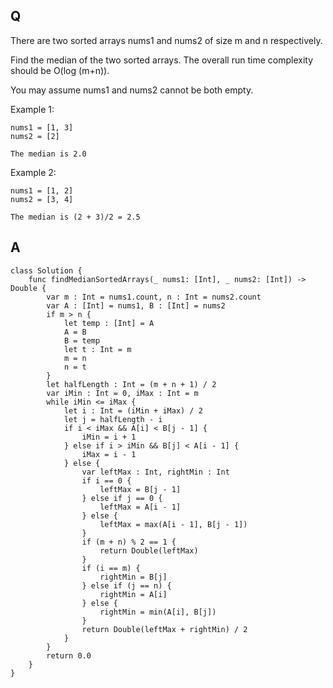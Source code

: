 ## Q

There are two sorted arrays nums1 and nums2 of size m and n respectively.

Find the median of the two sorted arrays. The overall run time complexity should be O(log (m+n)).

You may assume nums1 and nums2 cannot be both empty.

Example 1:

```
nums1 = [1, 3]
nums2 = [2]

The median is 2.0
```

Example 2:

```
nums1 = [1, 2]
nums2 = [3, 4]

The median is (2 + 3)/2 = 2.5
```


## A

```
class Solution {
    func findMedianSortedArrays(_ nums1: [Int], _ nums2: [Int]) -> Double {
        var m : Int = nums1.count, n : Int = nums2.count
        var A : [Int] = nums1, B : [Int] = nums2
        if m > n {
            let temp : [Int] = A
            A = B
            B = temp
            let t : Int = m
            m = n
            n = t
        }
        let halfLength : Int = (m + n + 1) / 2
        var iMin : Int = 0, iMax : Int = m
        while iMin <= iMax {
            let i : Int = (iMin + iMax) / 2
            let j = halfLength - i
            if i < iMax && A[i] < B[j - 1] {
                iMin = i + 1
            } else if i > iMin && B[j] < A[i - 1] {
                iMax = i - 1
            } else {
                var leftMax : Int, rightMin : Int
                if i == 0 {
                    leftMax = B[j - 1]
                } else if j == 0 {
                    leftMax = A[i - 1]
                } else {
                    leftMax = max(A[i - 1], B[j - 1])
                }
                if (m + n) % 2 == 1 {
                    return Double(leftMax)
                }
                if (i == m) {
                    rightMin = B[j]
                } else if (j == n) {
                    rightMin = A[i]
                } else {
                    rightMin = min(A[i], B[j])
                }
                return Double(leftMax + rightMin) / 2
            }
        }
        return 0.0
    }
}
```
